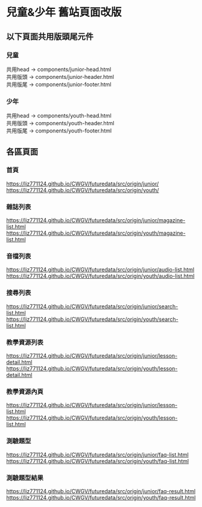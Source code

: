 # 兒童&少年 舊站頁面改版

## 以下頁面共用版頭尾元件 

### 兒童
共用head -> components/junior-head.html  
共用版頭 -> components/junior-header.html  
共用版尾 -> components/junior-footer.html  

### 少年
共用head -> components/youth-head.html  
共用版頭 -> components/youth-header.html  
共用版尾 -> components/youth-footer.html  

## 各區頁面

### 首頁
https://liz771124.github.io/CWGV/futuredata/src/origin/junior/  
https://liz771124.github.io/CWGV/futuredata/src/origin/youth/  

### 雜誌列表
https://liz771124.github.io/CWGV/futuredata/src/origin/junior/magazine-list.html  
https://liz771124.github.io/CWGV/futuredata/src/origin/youth/magazine-list.html  

### 音檔列表
https://liz771124.github.io/CWGV/futuredata/src/origin/junior/audio-list.html  
https://liz771124.github.io/CWGV/futuredata/src/origin/youth/audio-list.html  

### 搜尋列表
https://liz771124.github.io/CWGV/futuredata/src/origin/junior/search-list.html  
https://liz771124.github.io/CWGV/futuredata/src/origin/youth/search-list.html  

### 教學資源列表
https://liz771124.github.io/CWGV/futuredata/src/origin/junior/lesson-detail.html  
https://liz771124.github.io/CWGV/futuredata/src/origin/youth/lesson-detail.html  

### 教學資源內頁
https://liz771124.github.io/CWGV/futuredata/src/origin/junior/lesson-list.html  
https://liz771124.github.io/CWGV/futuredata/src/origin/youth/lesson-list.html  

### 測驗題型
https://liz771124.github.io/CWGV/futuredata/src/origin/junior/faq-list.html  
https://liz771124.github.io/CWGV/futuredata/src/origin/youth/faq-list.html  

### 測驗題型結果
https://liz771124.github.io/CWGV/futuredata/src/origin/junior/faq-result.html  
https://liz771124.github.io/CWGV/futuredata/src/origin/youth/faq-result.html  
